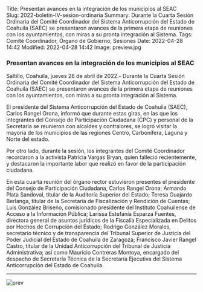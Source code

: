 Title: Presentan avances en la integración de los municipios al SEAC  
Slug: 2022-boletin-IV-sesion-ordinaria
Summary: Durante la Cuarta Sesión Ordinaria del Comité Coordinador del Sistema Anticorrupción del Estado de Coahuila (SAEC) se presentaron avances de la primera etapa de reuniones con los ayuntamientos, con miras a su pronta integración al Sistema.
Tags: Comité Coordinador, Órgano de Gobierno, Sesiones
Date: 2022-04-28 14:42
Modified: 2022-04-28 14:42
Image: preview.jpg



### Presentan avances en la integración de los municipios al SEAC
 
Saltillo, Coahuila, jueves 28 de abril de 2022.- Durante la Cuarta Sesión Ordinaria del Comité Coordinador del Sistema Anticorrupción del Estado de Coahuila (SAEC) se presentaron avances de la primera etapa de reuniones con los ayuntamientos, con miras a su pronta integración al Sistema.


El presidente del Sistema Anticorrupción del Estado de Coahuila (SAEC), Carlos Rangel Orona, informó que durante estas giras, en las que los integrantes del Consejo de Participación Ciudadana (CPC) y personal de la Secretaría se reunieron con alcaldes y contralores, se logró visitar la mayoría de los municipios de las regiones Centro, Carbonífera, Laguna y Norte del estado.

	

Por otro lado, durante la sesión, los integrantes del Comité Coordinador recordaron a la activista Patricia Vargas Bryan, quien falleció recientemente, y destacaron la importante labor que realizó en favor de la participación ciudadana. 


En esta cuarta reunión del órgano rector estuvieron presentes el presidente del Consejo de Participación Ciudadana, Carlos Rangel Orona; Armando Plata Sandoval, titular de la Auditoría Superior del Estado; Teresa Guajardo Berlanga, titular de la Secretaría de Fiscalización y Rendición de Cuentas; Luis González Briseño, comisionado presidente del Instituto Coahuilense de Acceso a la Información Pública; Larissa Estefanía Esparza Fuentes, directora general de asuntos jurídicos de la Fiscalía Especializada en Delitos por Hechos de Corrupción del Estado; Rodrigo González Morales, secretario técnico y de transparencia del Tribunal Superior de Justicia del Poder Judicial del Estado de Coahuila de Zaragoza; Francisco Javier Rangel Castro, titular de la Unidad Anticorrupción del Tribunal de Justicia Administrativa; así como Mauricio Contreras Montoya, encargado del despacho de Secretaría Técnica de la Secretaría Ejecutiva del Sistema Anticorrupción del Estado de Coahuila.





***
<img class="img-fluid" src="preview.jpg" alt="prev">